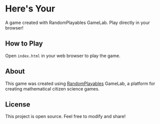 # Here's Your

A game created with RandomPlayables GameLab. Play directly in your browser!

## How to Play

Open `index.html` in your web browser to play the game.

## About

This game was created using [RandomPlayables](https://randomplayables.com) GameLab, a platform for creating mathematical citizen science games.

## License

This project is open source. Feel free to modify and share!
